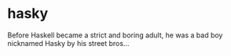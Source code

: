 # hasky
Before Haskell became a strict and boring adult, he was a bad boy nicknamed Hasky by his street bros...
